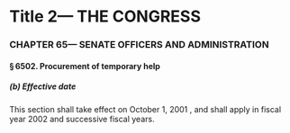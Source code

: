 
# Title 2— THE CONGRESS
### CHAPTER 65— SENATE OFFICERS AND ADMINISTRATION
#### § 6502. Procurement of temporary help
##### (b) Effective date

This section shall take effect on October 1, 2001 , and shall apply in fiscal year 2002 and successive fiscal years.
